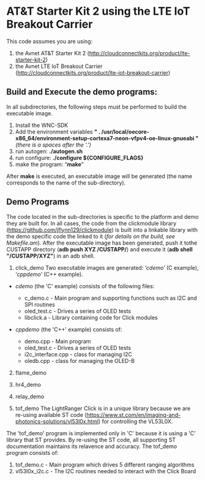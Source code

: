 
# AT&T Starter Kit 2 using the LTE IoT Breakout Carrier
This code assumes you are using:
1. the Avnet AT&T Starter Kit 2 (http://cloudconnectkits.org/product/lte-starter-kit-2)
2. the Avnet LTE IoT Breakout Carrier (http://cloudconnectkits.org/product/lte-iot-breakout-carrier)

## Build and Execute the demo programs:
In all subdirectories, the following steps must be performed to build the executable image.

1.  Install the WNC-SDK
2.  Add the environment variables 
****" . /usr/local/oecore-x86_64/environment-setup-cortexa7-neon-vfpv4-oe-linux-gnueabi "****  _(there is a spaces after the '.')_
3.  run autogen: **./autogen.sh**
4.  run configure: **./configure ${CONFIGURE_FLAGS}**
5.  make the program: “**make**”

After **make** is executed, an executable image will be generated (the name corresponds to the name of the sub-directory).

## Demo Programs
The code located in the sub-directories is specific to the platform and demo they are built for.  In all cases, the 
code from the clickmodule library (https://github.com/jflynn129/clickmodule) is built into a linkable library with 
the demo specific code the linked to it (*for details on the build, see Makefile.am*).
After the executable image has been generated, push it tothe CUSTAPP directory (**adb push XYZ /CUSTAPP/**) and execute 
it (**adb shell "/CUSTAPP/XYZ"**) in an adb shell.

1. click_demo
Two executable images are generated: ‘_cdemo_’ (C example), ‘_cppdemo_’ (C++ example). 

* _cdemo_ (the 'C' example) consists of the following files:
  * c_demo.c     - Main program and supporting functions such as I2C and SPI routines
  * oled_test.c  - Drives a series of OLED tests
  * libclick.a   - Library containing code for Click modules

* _cppdemo_ (the 'C++' example) consists of:
  * demo.cpp           - Main program
  * oled_test.c        - Drives a series of OLED tests
  * i2c_interface.cpp  - class for managing I2C
  * oledb.cpp          - class for managing the OLED-B

2. flame_demo

3. hr4_demo

5. relay_demo

6. tof_demo
The LightRanger Click is in a unique library because we are re-using available ST code (https://www.st.com/en/imaging-and-photonics-solutions/vl53l0x.html) for controlling the VL53L0X.

The 'tof_demo' program is implemented only in 'C' because it is using a 'C' library that ST provides.  By re-using the ST code, all supporting ST documentation maintains its relavence and accuracy.  The tof_demo program consists of:
1. tof_demo.c          - Main program which drives 5 different ranging algorithms
2. vl53l0x_i2c.c       - The I2C routines needed to interact with the Click Board
